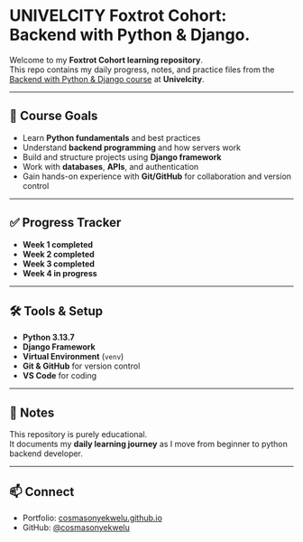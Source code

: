 # UNIVELCITY Foxtrot Cohort: Backend with Python & Django.

Welcome to my **Foxtrot Cohort learning repository**.  
This repo contains my daily progress, notes, and practice files from the [Backend with Python & Django course](https://univelcity.com/portfolio/backend-with-python-django/) at **Univelcity**.

---

## 📘 Course Goals

- Learn **Python fundamentals** and best practices
- Understand **backend programming** and how servers work
- Build and structure projects using **Django framework**
- Work with **databases**, **APIs**, and authentication
- Gain hands-on experience with **Git/GitHub** for collaboration and version control

---

## ✅ Progress Tracker

- **Week 1 completed**
- **Week 2 completed**
- **Week 3 completed**
- **Week 4 in progress**

---

## 🛠 Tools & Setup

- **Python 3.13.7**
- **Django Framework**
- **Virtual Environment** (`venv`)
- **Git & GitHub** for version control
- **VS Code** for coding

---

## 📌 Notes

This repository is purely educational.  
It documents my **daily learning journey** as I move from beginner to python backend developer.

---

## 📫 Connect

- Portfolio: [cosmasonyekwelu.github.io](https://cosmasonyekwelu.github.io)
- GitHub: [@cosmasonyekwelu](https://github.com/cosmasonyekwelu)
